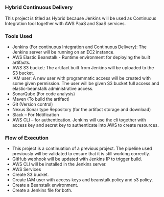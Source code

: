 #####

### Hybrid Continuous Delivery

This project is titled as Hybrid because Jenkins will be used as Continuous Integration tool together with AWS PaaS and SaaS services.

### Tools Used 

-	Jenkins (For continuous Integration and Continuous Delivery): The Jenkins server will be running on an EC2 instance.
-	AWS Elastic Beanstalk - Runtime environment for deploying the built artifacts.
-	AWS S3 bucket:  The artifact built from Jenkins will be uploaded to the S3 bucket.
-	IAM user: A new user with programmatic access will be created with some given permission. The user will be given S3 bucket full access and elastic-beanstalk administrative access.
-	SonarQube (For code analysis)
-	Maven (To build the artifact)
-	Git (Version control) 
-	Nexus Sonar type Repository (for the artifact storage and download)
-	Slack – For Notification
-	AWS CLI – for authentication. Jenkins will use the cli together with access key and secret key to authenticate into AWS to create resources. 


### Flow of Execution 

- This project is a continuation of a previous project. The pipeline used previously will be validated to ensure that it is still working correctly. 
- 	GitHub webhook will be updated with Jenkins IP to trigger build.
-	AWS CLI will be installed in the Jenkins server.
-	AWS Services
  - Create S3 bucket.
  - Create IAM user with access keys and beanstalk policy and s3 policy.
  - Create a Beanstalk environment.
-	Create a Jenkins file for both.
